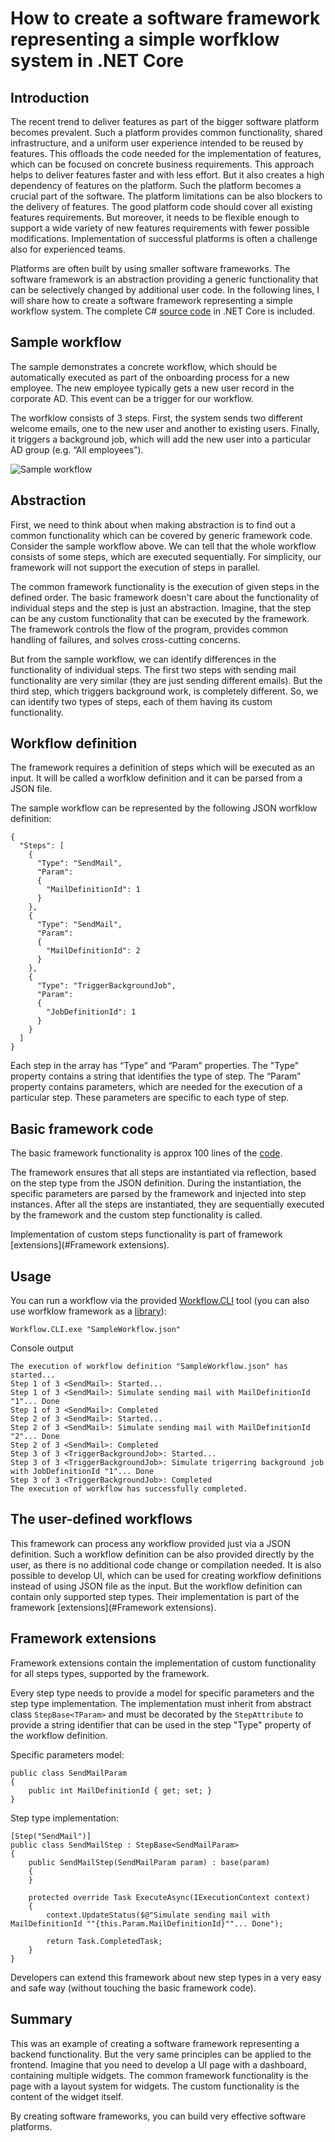 # How to create a software framework representing a simple worfklow system in .NET Core

## Introduction

The recent trend to deliver features as part of the bigger software platform becomes prevalent. Such a platform provides common functionality, shared infrastructure, and a uniform user experience intended to be reused by features. This offloads the code needed for the implementation of features, which can be focused on concrete business requirements. This approach helps to deliver features faster and with less effort. But it also creates a high dependency of features on the platform. Such the platform becomes a crucial part of the software. The platform limitations can be also blockers to the delivery of features. The good platform code should cover all existing features requirements. But moreover, it needs to be flexible enough to support a wide variety of new features requirements with fewer possible modifications. Implementation of successful platforms is often a challenge also for experienced teams.

Platforms are often built by using smaller software frameworks. The software framework is an abstraction providing a generic functionality that can be selectively changed by additional user code. In the following lines, I will share how to create a software framework representing a simple workflow system. The complete C# [source code](Source) in .NET Core is included.

## Sample workflow
The sample demonstrates a concrete workflow, which should be automatically executed as part of the onboarding process for a new employee. The new employee typically gets a new user record in the corporate AD. This event can be a trigger for our workflow.

The worfklow consists of 3 steps. First, the system sends two different welcome emails, one to the new user and another to existing users. Finally, it triggers a background job, which will add the new user into a particular AD group (e.g. “All employees”).

![Sample workflow](assets/images/SampleWorkflow.png)

## Abstraction
First, we need to think about when making abstraction is to find out a common functionality which can be covered by generic framework code. Consider the sample workflow above. We can tell that the whole workflow consists of some steps, which are executed sequentially. For simplicity, our framework will not support the execution of steps in parallel.

The common framework functionality is the execution of given steps in the defined order. The basic framework doesn't care about the functionality of individual steps and the step is just an abstraction. Imagine, that the step can be any custom functionality that can be executed by the framework.  The framework controls the flow of the program, provides common handling of failures, and solves cross-cutting concerns.

But from the sample workflow, we can identify differences in the functionality of individual steps. The first two steps with sending mail functionality are very similar (they are just sending different emails). But the third step, which triggers background work, is completely different.
So, we can identify two types of steps, each of them having its custom functionality.

## Workflow definition
The framework requires a definition of steps which will be executed as an input. It will be called a worfklow definition and it can be parsed from a JSON file.

The sample workflow can be represented by the following JSON worfklow definition:

```
{
  "Steps": [
    {
      "Type": "SendMail",
      "Param":
      {
        "MailDefinitionId": 1
      }
    },
    {
      "Type": "SendMail",
      "Param":
      {
        "MailDefinitionId": 2
      }
    },
    {
      "Type": "TriggerBackgroundJob",
      "Param":
      {
        "JobDefinitionId": 1
      }
    }
  ]
}
```

Each step in the array has “Type” and “Param” properties. The "Type" property contains a string that identifies the type of step. 
The “Param” property contains parameters, which are needed for the execution of a particular step. These parameters are specific to each type of step.

## Basic framework code
The basic framework functionality is approx 100 lines of the [code](Source/Workflow.Framework/Workflow.cs).

The framework ensures that all steps are instantiated via reflection, based on the step type from the JSON definition. During the instantiation, the 
specific parameters are parsed by the framework and injected into step instances.
After all the steps are instantiated, they are sequentially executed by the framework and the custom step functionality is called.

Implementation of custom steps functionality is part of framework [extensions](#Framework extensions).

## Usage

You can run a workflow via the provided [Workflow.CLI](Source/Workflow.CLI) tool (you can also use worfklow framework as a [library](Source/Workflow.Framework)):
```
Workflow.CLI.exe "SampleWorkflow.json"
```

Console output
```
The execution of workflow definition "SampleWorkflow.json" has started...
Step 1 of 3 <SendMail>: Started...
Step 1 of 3 <SendMail>: Simulate sending mail with MailDefinitionId "1"... Done
Step 1 of 3 <SendMail>: Completed
Step 2 of 3 <SendMail>: Started...
Step 2 of 3 <SendMail>: Simulate sending mail with MailDefinitionId "2"... Done
Step 2 of 3 <SendMail>: Completed
Step 3 of 3 <TriggerBackgroundJob>: Started...
Step 3 of 3 <TriggerBackgroundJob>: Simulate trigerring background job with JobDefinitionId "1"... Done
Step 3 of 3 <TriggerBackgroundJob>: Completed
The execution of workflow has successfully completed.
```

## The user-defined workflows
This framework can process any workflow provided just via a JSON definition. Such a workflow definition can be also provided directly by the user, as there is no additional code change or compilation needed. It is also possible to develop UI, which can be used for creating workflow definitions instead of using JSON file as the input. But the workflow definition can contain only supported step types. Their implementation is part of the framework [extensions](#Framework extensions).

## Framework extensions
Framework extensions contain the implementation of custom functionality for all steps types, supported by the framework.

Every step type needs to provide a model for specific parameters and the step type implementation. The implementation must inherit from abstract class `StepBase<TParam>` and must be decorated by the `StepAttribute` to provide a string identifier that can be used in the step "Type" property of the workflow definition.

Specific parameters model:

```
public class SendMailParam
{
    public int MailDefinitionId { get; set; }
}
```

Step type implementation:
```
[Step("SendMail")]
public class SendMailStep : StepBase<SendMailParam>
{
    public SendMailStep(SendMailParam param) : base(param) 
    {
    }

    protected override Task ExecuteAsync(IExecutionContext context)
    {
        context.UpdateStatus($@"Simulate sending mail with MailDefinitionId ""{this.Param.MailDefinitionId}""... Done");

        return Task.CompletedTask;
    }
}
```

Developers can extend this framework about new step types in a very easy and safe way (without touching the basic framework code).

## Summary

This was an example of creating a software framework representing a backend functionality. But the very same principles can be applied to the frontend. Imagine that you need to develop a UI page with a dashboard, containing multiple widgets. The common framework functionality is the page with a layout system for widgets. The custom functionality is the content of the widget itself.

By creating software frameworks, you can build very effective software platforms.